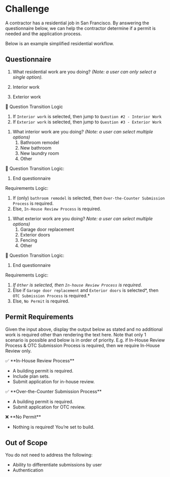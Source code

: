 # **Challenge**

A contractor has a residential job in San Francisco. By answering the questionnaire below, we can help the contractor determine if a permit is needed and the application process. 

Below is an example simplified residential workflow. 

## Questionnaire

1. What residential work are you doing? *(Note: a user can only select a single option).*

1. Interior work
2. Exterior work

<aside>
🔀 Question Transition Logic

1. If `Interior work` is selected, then jump to `Question #2 - Interior Work` 
2. If `Exterior work` is selected, then jump to `Question #3 - Exterior Work`
</aside>

1. What interior work are you doing? *(Note: a user can select multiple options)*
    1. Bathroom remodel
    2. New bathroom
    3. New laundry room
    4. Other

<aside>
🔀 Question Transition Logic:

1. End questionnaire

Requirements Logic:

1. If (only) `bathroom remodel` is selected, then `Over-the-Counter Submission Process` is required. 
2. Else, `In-House Review Process` is required.
</aside>

1. What exterior work are you doing? *Note: a user can select multiple options)*
    1. Garage door replacement
    2. Exterior doors
    3. Fencing
    4. Other

<aside>
🔀 Question Transition Logic:

1. End questionnaire

Requirements Logic:

1. *If `Other` is selected, then `In-house Review Process` is required.*
2. Else if `Garage door replacement` and `Exterior doors` is selected*, then `OTC Submission Process` is required.*  
3. Else,  `No Permit` is required. 
</aside>

## Permit Requirements

Given the input above, display the output below as stated and no additional work is required other than rendering the text here. Note that only 1 scenario is possible and below is in order of priority.  E.g. if In-House Review Process & OTC Submission Process is required, then we require In-House Review only.

<aside>
✅ **In-House Review Process**

- A building permit is required.
- Include plan sets.
- Submit application for in-house review.
</aside>

<aside>
✅ **Over-the-Counter Submission Process**

- A building permit is required.
- Submit application for OTC review.
</aside>

<aside>
❌ **No Permit**

- Nothing is required! You’re set to build.
</aside>

## Out of Scope

You do not need to address the following:

- Ability to differentiate submissions by user
- Authentication
